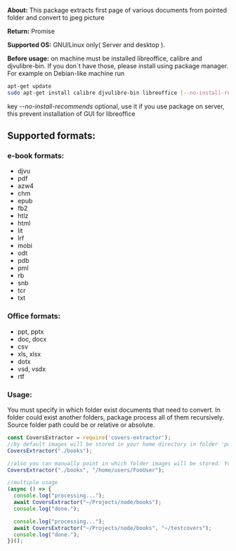 **About:** This package extracts first page of various documents from pointed folder and convert to jpeg picture

**Return:** Promise

**Supported OS:** GNU/Linux only( Server and desktop ).

**Before usage:** on machine must be installed libreoffice, calibre and djvulibre-bin. If you don`t have
those, please install using package manager. For example on Debian-like machine run

```bash
apt-get update
sudo apt-get install calibre djvulibre-bin libreoffice [--no-install-recommends]
```

key *--no-install-recommends* optional, use it if you use package on server, this prevent installation of GUI for libreoffice

## Supported formats:

### e-book formats:
- djvu
- pdf
- azw4
- chm
- epub
- fb2
- htlz
- html
- lit
- lrf
- mobi
- odt
- pdb
- pml
- rb
- snb
- tcr
- txt

### Office formats:
- ppt, pptx
- doc, docx
- csv
- xls, xlsx
- dotx
- vsd, vsdx
- rtf

### Usage:

You must specify in which folder exist documents that need to convert. In folder could exist another folders, package process all of them recursively. Source folder path could be or relative or absolute.

```javascript
const CoversExtractor = require('covers-extractor');
//by default images will be stored in your home directory in folder 'paperbacks'
CoversExtractor("./books");

//also you can manually point in which folder images will be stored. You can use as absolute as relative paths. If folder don`t exist, it will be created.
CoversExtractor("./books", "/home/users/FooUser");

//multiple usage
(async () => {
  console.log("processing...");
  await CoversExtractor("~/Projects/node/books");
  console.log("done.");

  console.log("processing...");
  await CoversExtractor("~/Projects/node/books", "~/testcovers");
  console.log("done.");
})();


```